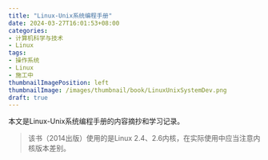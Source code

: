 ```yaml
---
title: "Linux-Unix系统编程手册"
date: 2024-03-27T16:01:53+08:00
categories:
- 计算机科学与技术
- Linux
tags:
- 操作系统
- Linux
- 施工中
thumbnailImagePosition: left
thumbnailImage: /images/thumbnail/book/LinuxUnixSystemDev.png
draft: true
---
```

本文是Linux-Unix系统编程手册的内容摘抄和学习记录。
<!--more-->

> 该书（2014出版）使用的是Linux 2.4、2.6内核，在实际使用中应当注意内核版本差别。